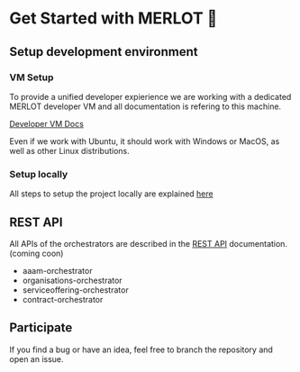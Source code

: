 # Get Started with MERLOT 🍇

## Setup development environment

### VM Setup
To provide a unified developer expierience we are working with a dedicated MERLOT developer VM and all documentation is refering to this machine.

[Developer VM Docs](Docs/DeveloperVM.md)

Even if we work with Ubuntu, it should work with Windows or MacOS, as well as other Linux distributions.

### Setup locally
All steps to setup the project locally are explained [here](Docs/SetupLocal.md)

## REST API
All APIs of the orchestrators are described in the [REST API](Docs/API/RestAPI.md) documentation. (coming coon)
 * aaam-orchestrator
 * organisations-orchestrator
 * serviceoffering-orchestrator
 * contract-orchestrator

## Participate
If you find a bug or have an idea, feel free to branch the repository and open an issue. 